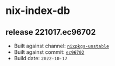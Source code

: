 # nix-index-db
## release 221017.ec96702
- Built against channel: [`nixpkgs-unstable`](https://github.com/nixos/nixpkgs/tree/nixpkgs-unstable)
- Built against commit: [`ec96702`](https://github.com/NixOS/nixpkgs/commit/ec96702d7dbc5d3af40ef1c4d28040ec4a0f11e8)
- Build date: `2022-10-17`
